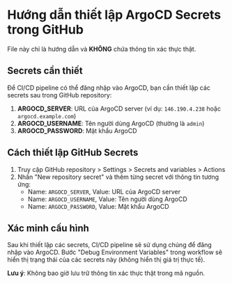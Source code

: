 # Hướng dẫn thiết lập ArgoCD Secrets trong GitHub

File này chỉ là hướng dẫn và **KHÔNG** chứa thông tin xác thực thật.

## Secrets cần thiết

Để CI/CD pipeline có thể đăng nhập vào ArgoCD, bạn cần thiết lập các secrets sau trong GitHub repository:

1. **ARGOCD_SERVER**: URL của ArgoCD server (ví dụ: `146.190.4.238` hoặc `argocd.example.com`)
2. **ARGOCD_USERNAME**: Tên người dùng ArgoCD (thường là `admin`)
3. **ARGOCD_PASSWORD**: Mật khẩu ArgoCD

## Cách thiết lập GitHub Secrets

1. Truy cập GitHub repository > Settings > Secrets and variables > Actions
2. Nhấn "New repository secret" và thêm từng secret với thông tin tương ứng:
   - Name: `ARGOCD_SERVER`, Value: URL của ArgoCD server
   - Name: `ARGOCD_USERNAME`, Value: Tên người dùng ArgoCD
   - Name: `ARGOCD_PASSWORD`, Value: Mật khẩu ArgoCD

## Xác minh cấu hình

Sau khi thiết lập các secrets, CI/CD pipeline sẽ sử dụng chúng để đăng nhập vào ArgoCD. Bước "Debug Environment Variables" trong workflow sẽ hiển thị trạng thái của các secrets này (không hiển thị giá trị thực tế).

**Lưu ý**: Không bao giờ lưu trữ thông tin xác thực thật trong mã nguồn.
